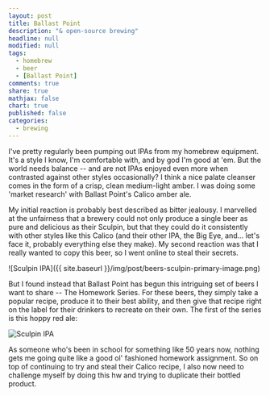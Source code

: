```yaml
---
layout: post
title: Ballast Point
description: "& open-source brewing"
headline: null
modified: null
tags: 
  - homebrew
  - beer
  - [Ballast Point]
comments: true
share: true
mathjax: false
chart: true
published: false
categories: 
  - brewing
---
```


I've pretty regularly been pumping out IPAs from my homebrew equipment. It's a style I know, I'm comfortable with, and by god I'm good at 'em. But the world needs balance -- and are not IPAs enjoyed even more when contrasted against other styles occasionally? I think a nice palate cleanser comes in the form of a crisp, clean medium-light amber. I was doing some 'market research' with Ballast Point's Calico amber ale. 

My initial reaction is probably best described as bitter jealousy. I marvelled at the unfairness that a brewery could not only produce a single beer as pure and delicious as their Sculpin, but that they could do it consistently with other styles like this Calico (and their other IPA, the Big Eye, and... let's face it, probably everything else they make). My second reaction was that I really wanted to copy this beer, so I went online to steal their secrets.

![Sculpin IPA]({{ site.baseurl }}/img/post/beers-sculpin-primary-image.png)

But I found instead that Ballast Point has begun this intriguing set of beers I want to share -- The Homework Series. For these beers, they simply take a popular recipe, produce it to their best ability, and then give that recipe right on the label for their drinkers to recreate on their own. The first of the series is this hoppy red ale: 

![Sculpin IPA]({{site.baseurl}}/img/post/homework-series-1.jpg)

As someone who's been in school for something like 50 years now, nothing gets me going quite like a good ol' fashioned homework assignment. So on top of continuing to try and steal their Calico recipe, I also now need to challenge myself by doing this hw and trying to duplicate their bottled product.
